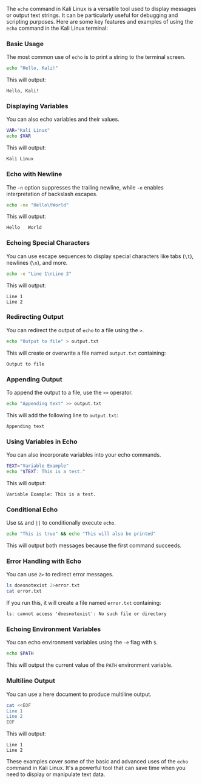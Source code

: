  The `echo` command in Kali Linux is a versatile tool used to display messages or output text strings. It can be particularly useful for debugging and scripting purposes. Here are some key features and examples of using the `echo` command in the Kali Linux terminal:

### Basic Usage
The most common use of `echo` is to print a string to the terminal screen.

```sh
echo "Hello, Kali!"
```
This will output:
```
Hello, Kali!
```

### Displaying Variables
You can also echo variables and their values.

```sh
VAR="Kali Linux"
echo $VAR
```
This will output:
```
Kali Linux
```

### Echo with Newline
The `-n` option suppresses the trailing newline, while `-e` enables interpretation of backslash escapes.

```sh
echo -ne "Hello\tWorld"
```
This will output:
```
Hello	World
```

### Echoing Special Characters
You can use escape sequences to display special characters like tabs (`\t`), newlines (`\n`), and more.

```sh
echo -e "Line 1\nLine 2"
```
This will output:
```
Line 1
Line 2
```

### Redirecting Output
You can redirect the output of `echo` to a file using the `>`.

```sh
echo "Output to file" > output.txt
```
This will create or overwrite a file named `output.txt` containing:
```
Output to file
```

### Appending Output
To append the output to a file, use the `>>` operator.

```sh
echo "Appending text" >> output.txt
```
This will add the following line to `output.txt`:
```
Appending text
```

### Using Variables in Echo
You can also incorporate variables into your echo commands.

```sh
TEXT="Variable Example"
echo "$TEXT: This is a test."
```
This will output:
```
Variable Example: This is a test.
```

### Conditional Echo
Use `&&` and `||` to conditionally execute `echo`.

```sh
echo "This is true" && echo "This will also be printed"
```
This will output both messages because the first command succeeds.

### Error Handling with Echo
You can use `2>` to redirect error messages.

```sh
ls doesnotexist 2>error.txt
cat error.txt
```
If you run this, it will create a file named `error.txt` containing:
```
ls: cannot access 'doesnotexist': No such file or directory
```

### Echoing Environment Variables
You can echo environment variables using the `-e` flag with `$`.

```sh
echo $PATH
```
This will output the current value of the `PATH` environment variable.

### Multiline Output
You can use a here document to produce multiline output.

```sh
cat <<EOF
Line 1
Line 2
EOF
```
This will output:
```
Line 1
Line 2
```

These examples cover some of the basic and advanced uses of the `echo` command in Kali Linux. It's a powerful tool that can save time when you need to display or manipulate text data.

